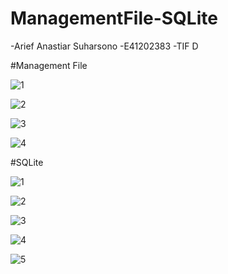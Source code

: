 # ManagementFile-SQLite
-Arief Anastiar Suharsono
-E41202383
-TIF D

#Management File


![1](https://user-images.githubusercontent.com/80686758/138579680-f18c6f81-2bb9-4d71-9349-f5b0658a4c6b.JPG)


![2](https://user-images.githubusercontent.com/80686758/138579685-be4c73a4-5483-4bbc-ae1c-5f2b97040983.JPG)


![3](https://user-images.githubusercontent.com/80686758/138579692-59b1ba38-ea15-42b8-8093-cb646eb1da0c.JPG)


![4](https://user-images.githubusercontent.com/80686758/138579696-dcf49a75-50c1-4276-a11b-d1b26ce67d8a.JPG)


#SQLite


![1](https://user-images.githubusercontent.com/80686758/138579739-4ba3c44f-40d4-4c09-9414-afe1ae471a14.JPG)


![2](https://user-images.githubusercontent.com/80686758/138579745-c21257ad-7143-470e-a0c8-691ca8ca6e2f.JPG)


![3](https://user-images.githubusercontent.com/80686758/138579748-4848b4af-8b33-4554-a98f-cb842a3db715.JPG)


![4](https://user-images.githubusercontent.com/80686758/138579751-06dd1514-3af6-4fab-b0ac-d2b7ac3c4a25.JPG)


![5](https://user-images.githubusercontent.com/80686758/138579755-02881dbb-8dc0-4c73-bcb4-2da8f2b1d4d5.JPG)
